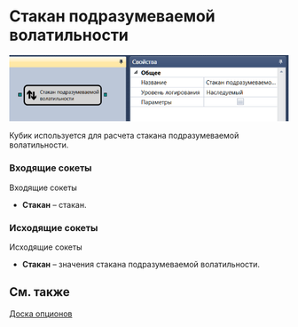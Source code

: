 # Стакан подразумеваемой волатильности

![Designer Glass implied volatility 00](../images/Designer_Glass_implied_volatility_00.png)

Кубик используется для расчета стакана подразумеваемой волатильности.

### Входящие сокеты

Входящие сокеты

- **Стакан** – стакан.

### Исходящие сокеты

Исходящие сокеты

- **Стакан** – значения стакана подразумеваемой волатильности.

## См. также

[Доска опционов](Designer_Options_Board.md)
